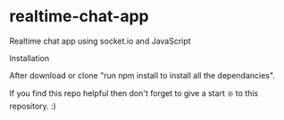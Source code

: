 # realtime-chat-app

Realtime chat app using socket.io and JavaScript



Installation 

After download or clone "run npm install to install all the dependancies".

If you find this repo helpful then don't forget to give a start ❇️ to this repository. :)
